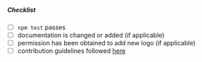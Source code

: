 <!--
Thank you for your pull request. Please provide a description above and review
the requirements below.
-->

##### Checklist
<!-- Remove items that do not apply. For completed items, change [ ] to [x]. -->

- [ ] `npm test` passes
- [ ] documentation is changed or added (if applicable)
- [ ] permission has been obtained to add new logo (if applicable)
- [ ] contribution guidelines followed [here](https://github.com/adoptium/website-v2/blob/main/CONTRIBUTING.md)
